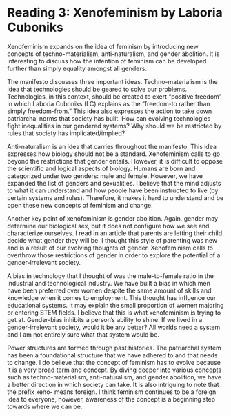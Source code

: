# Reading 3: Xenofeminism by Laboria Cuboniks

Xenofeminism expands on the idea of feminism by introducing new concepts of techno-materialism, anti-naturalism, and gender abolition. It is interesting to discuss how the intention of feminism can be developed further than simply equality amongst all genders. 

The manifesto discusses three important ideas. Techno-materialism is the idea that technologies should be geared to solve our problems. Technologies, in this context, should be created to exert “positive freedom” in which Laboria Cuboniks (LC) explains as the “freedom-to rather than simply freedom-from.” This idea also expresses the action to take down patriarchal norms that society has built. How can evolving technologies fight inequalities in our gendered systems? Why should we be restricted by rules that society has implicated/implied?

Anti-naturalism is an idea that carries throughout the manifesto. This idea expresses how biology should not be a standard. Xenofeminism calls to go beyond the restrictions that gender entails. However, it is difficult to oppose the scientific and logical aspects of biology. Humans are born and categorized under two genders: male and female. However, we have expanded the list of genders and sexualities. I believe that the mind adjusts to what it can understand and how people have been instructed to live (by certain systems and rules). Therefore, it makes it hard to understand and be open these new concepts of feminism and change.

Another key point of xenofeminism is gender abolition. Again, gender may determine our biological sex, but it does not configure how we see and characterize ourselves. I read in an article that parents are letting their child decide what gender they will be. I thought this style of parenting was new and is a result of our evolving thoughts of gender. Xenofeminism calls to overthrow those restrictions of gender in order to explore the potential of a gender-irrelevant society. 

A bias in technology that I thought of was the male-to-female ratio in the industrial and technological industry. We have built a bias in which men have been preferred over women despite the same amount of skills and knowledge when it comes to employment. This thought has influence our educational systems. It may explain the small proportion of women majoring or entering STEM fields. I believe that this is what xenofeminism is trying to get at. Gender-bias inhibits a person’s ability to shine. If we lived in a gender-irrelevant society, would it be any better? All worlds need a system and I am not entirely sure what that system would be.

Power structures are formed through past histories. The patriarchal system has been a foundational structure that we have adhered to and that needs to change. I do believe that the concept of feminism has to evolve because it is a very broad term and concept. By diving deeper into various concepts such as techno-materialism, anti-naturalism, and gender abolition, we have a better direction in which society can take. It is also intriguing to note that the prefix xeno- means foreign. I think feminism continues to be a foreign idea to everyone, however, awareness of the concept is a beginning step towards where we can be.
